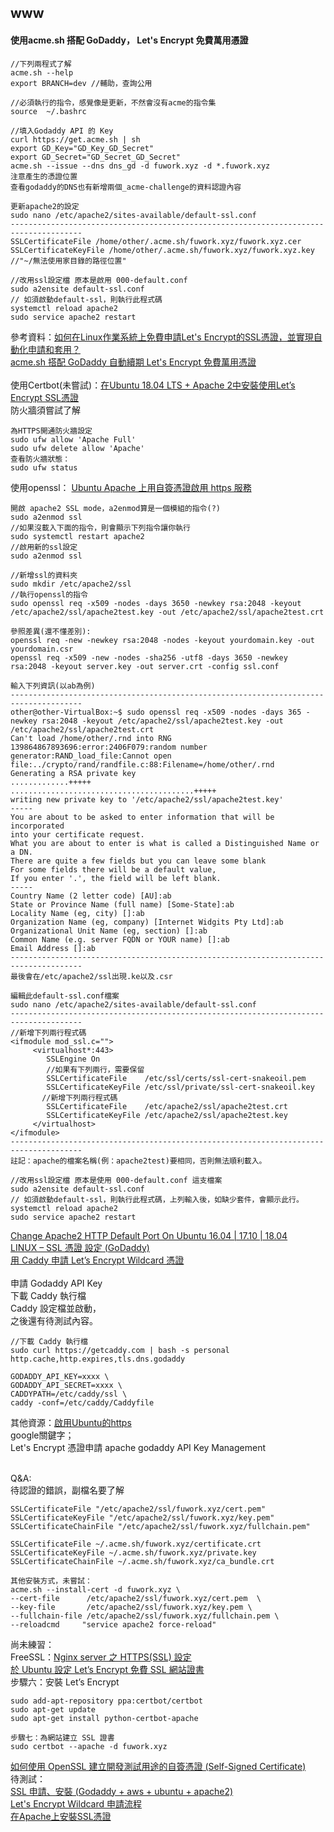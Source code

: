 ## www

#### 使用acme.sh 搭配 GoDaddy， Let's Encrypt 免費萬用憑證

~~~
//下列兩程式了解
acme.sh --help
export BRANCH=dev //輔助，查詢公用

//必須執行的指令，感覺像是更新，不然會沒有acme的指令集
source  ~/.bashrc 

//填入Godaddy API 的 Key
curl https://get.acme.sh | sh
export GD_Key="GD_Key_GD_Secret"
export GD_Secret="GD_Secret_GD_Secret"
acme.sh --issue --dns dns_gd -d fuwork.xyz -d *.fuwork.xyz
注意產生的憑證位置
查看godaddy的DNS也有新增兩個_acme-challenge的資料認證內容

更新apache2的設定
sudo nano /etc/apache2/sites-available/default-ssl.conf
--------------------------------------------------------------------------------------
SSLCertificateFile /home/other/.acme.sh/fuwork.xyz/fuwork.xyz.cer
SSLCertificateKeyFile /home/other/.acme.sh/fuwork.xyz/fuwork.xyz.key
//"~/無法使用家目錄的路徑位置"

//改用ssl設定檔 原本是啟用 000-default.conf
sudo a2ensite default-ssl.conf  
// 如須啟動default-ssl，則執行此程式碼
systemctl reload apache2 
sudo service apache2 restart
~~~

參考資料：<a href="https://magiclen.org/simple-ssl-acme-cloudflare/">如何在Linux作業系統上免費申請Let's Encrypt的SSL憑證，並實現自動化申請和套用？</a><br>
<a href="https://www.footmark.info/linux/centos/acmesh-godaddy-letsencrypt-wildcard/">acme.sh 搭配 GoDaddy 自動續期 Let's Encrypt 免費萬用憑證</a><br>
<br>
使用Certbot(未嘗試)：<a href="https://medium.com/@rommelhong/%E5%9C%A8ubuntu-18-04-lts-apache-2%E4%B8%AD%E5%AE%89%E8%A3%9D%E4%BD%BF%E7%94%A8lets-encrypt-ssl%E6%86%91%E8%AD%89-d2957a0b070f">在Ubuntu 18.04 LTS + Apache 2中安裝使用Let’s Encrypt SSL憑證</a><br>防火牆須嘗試了解

~~~
為HTTPS開通防火牆設定
sudo ufw allow 'Apache Full'
sudo ufw delete allow 'Apache'
查看防火牆狀態：
sudo ufw status
~~~

使用openssl： <a href="https://ccnrz.wordpress.com/2017/05/04/%E5%9C%A8-ubuntu-apache-%E4%B8%8A%E5%95%9F%E7%94%A8-https-%E8%87%AA%E7%B0%BD%E6%86%91%E8%AD%89/">Ubuntu Apache 上用自簽憑證啟用 https 服務</a>

~~~
開啟 apache2 SSL mode，a2enmod算是一個模組的指令(?)
sudo a2enmod ssl  
//如果沒載入下面的指令，則會顯示下列指令讓你執行
sudo systemctl restart apache2
//啟用新的ssl設定
sudo a2enmod ssl 

//新增ssl的資料夾
sudo mkdir /etc/apache2/ssl
//執行openssl的指令
sudo openssl req -x509 -nodes -days 3650 -newkey rsa:2048 -keyout /etc/apache2/ssl/apache2test.key -out /etc/apache2/ssl/apache2test.crt

參照差異(還不懂差別):
openssl req -new -newkey rsa:2048 -nodes -keyout yourdomain.key -out yourdomain.csr
openssl req -x509 -new -nodes -sha256 -utf8 -days 3650 -newkey rsa:2048 -keyout server.key -out server.crt -config ssl.conf

輸入下列資訊(以ab為例)
--------------------------------------------------------------------------------------
other@other-VirtualBox:~$ sudo openssl req -x509 -nodes -days 365 -newkey rsa:2048 -keyout /etc/apache2/ssl/apache2test.key -out /etc/apache2/ssl/apache2test.crt
Can't load /home/other/.rnd into RNG
139864867893696:error:2406F079:random number generator:RAND_load_file:Cannot open file:../crypto/rand/randfile.c:88:Filename=/home/other/.rnd
Generating a RSA private key
.............+++++         .........................................+++++
writing new private key to '/etc/apache2/ssl/apache2test.key'
-----
You are about to be asked to enter information that will be incorporated
into your certificate request.
What you are about to enter is what is called a Distinguished Name or a DN.
There are quite a few fields but you can leave some blank
For some fields there will be a default value,
If you enter '.', the field will be left blank.
-----
Country Name (2 letter code) [AU]:ab
State or Province Name (full name) [Some-State]:ab
Locality Name (eg, city) []:ab
Organization Name (eg, company) [Internet Widgits Pty Ltd]:ab
Organizational Unit Name (eg, section) []:ab
Common Name (e.g. server FQDN or YOUR name) []:ab
Email Address []:ab
--------------------------------------------------------------------------------------
最後會在/etc/apache2/ssl出現.ke以及.csr

編輯此default-ssl.conf檔案
sudo nano /etc/apache2/sites-available/default-ssl.conf 
--------------------------------------------------------------------------------------
//新增下列兩行程式碼
<ifmodule mod_ssl.c="">
     <virtualhost*:443>
        SSLEngine On
        //如果有下列兩行，需要保留
        SSLCertificateFile    /etc/ssl/certs/ssl-cert-snakeoil.pem
        SSLCertificateKeyFile /etc/ssl/private/ssl-cert-snakeoil.key
       //新增下列兩行程式碼
        SSLCertificateFile    /etc/apache2/ssl/apache2test.crt
        SSLCertificateKeyFile /etc/apache2/ssl/apache2test.key
     </virtualhost>
</ifmodule>
--------------------------------------------------------------------------------------
註記：apache的檔案名稱(例：apache2test)要相同，否則無法順利載入。

//改用ssl設定檔 原本是使用 000-default.conf 這支檔案
sudo a2ensite default-ssl.conf
// 如須啟動default-ssl，則執行此程式碼，上列輸入後，如缺少套件，會顯示此行。
systemctl reload apache2
sudo service apache2 restart
~~~

<a href="https://websiteforstudents.com/change-apache2-http-default-port-on-ubuntu-16-04-17-10-18-04/">Change Apache2 HTTP Default Port On Ubuntu 16.04 | 17.10 | 18.04</a><br>
<a href="https://www.webteach.tw/?p=903">LINUX – SSL 憑證 設定 (GoDaddy)</a><br>
<a href="https://blog.wu-boy.com/2018/07/caddy-lets-encrypt-wildcard-certificate/comment-page-1/">用 Caddy 申請 Let’s Encrypt Wildcard 憑證</a><br>
<br>
申請 Godaddy API Key<br>
下載 Caddy 執行檔<br>
Caddy 設定檔並啟動，<br>
之後還有待測試內容。

~~~
//下載 Caddy 執行檔
sudo curl https://getcaddy.com | bash -s personal http.cache,http.expires,tls.dns.godaddy

GODADDY_API_KEY=xxxx \
GODADDY_API_SECRET=xxxx \
CADDYPATH=/etc/caddy/ssl \
caddy -conf=/etc/caddy/Caddyfile
~~~

其他資源：<a href="https://chyuan3c.pixnet.net/blog/post/167336994">啟用Ubuntu的https</a><br>
google關鍵字；<br>
Let's Encrypt 憑證申請 apache godaddy API Key Management<br>

<br>
Q&A:<br>
待認證的錯誤，副檔名要了解

~~~
SSLCertificateFile "/etc/apache2/ssl/fuwork.xyz/cert.pem"
SSLCertificateKeyFile "/etc/apache2/ssl/fuwork.xyz/key.pem"
SSLCertificateChainFile "/etc/apache2/ssl/fuwork.xyz/fullchain.pem"

SSLCertificateFile ~/.acme.sh/fuwork.xyz/certificate.crt
SSLCertificateKeyFile ~/.acme.sh/fuwork.xyz/private.key
SSLCertificateChainFile ~/.acme.sh/fuwork.xyz/ca_bundle.crt

其他安裝方式，未嘗試：
acme.sh --install-cert -d fuwork.xyz \
--cert-file      /etc/apache2/ssl/fuwork.xyz/cert.pem  \
--key-file       /etc/apache2/ssl/fuwork.xyz/key.pem \
--fullchain-file /etc/apache2/ssl/fuwork.xyz/fullchain.pem \
--reloadcmd     "service apache2 force-reload"
~~~

尚未練習：<br>
FreeSSL：<a href="https://ithelp.ithome.com.tw/articles/10228781">Nginx server 之 HTTPS(SSL) 設定</a><br>
<a href="https://www.imnobby.com/2017/09/20/%E6%96%BC-ubuntu-%E8%A8%AD%E5%AE%9A-lets-encrypt-%E5%85%8D%E8%B2%BB-ssl-%E7%B6%B2%E7%AB%99%E8%AD%89%E6%9B%B8/">於 Ubuntu 設定 Let’s Encrypt 免費 SSL 網站證書</a><br>
步驟六：安裝 Let’s Encrypt

~~~
sudo add-apt-repository ppa:certbot/certbot
sudo apt-get update
sudo apt-get install python-certbot-apache

步驟七：為網站建立 SSL 證書
sudo certbot --apache -d fuwork.xyz
~~~

<a href="https://blog.miniasp.com/post/2019/02/25/Creating-Self-signed-Certificate-using-OpenSSL">如何使用 OpenSSL 建立開發測試用途的自簽憑證 (Self-Signed Certificate)</a><br>
待測試：<br>
<a href="https://www.latech.tw/2017/12/ssl-godaddy-aws-ubuntu-apache2.html">SSL 申請、安裝 (Godaddy + aws + ubuntu + apache2)</a><br>
<a href="https://blog.tonycube.com/2019/02/lets-encrypt-wildcard.html">Let's Encrypt Wildcard 申請流程</a><br>
<a href="https://blog.twshop.asia/%E5%9C%A8apache%E4%B8%8A%E5%AE%89%E8%A3%9Dssl%E6%86%91%E8%AD%89/">在Apache上安裝SSL憑證</a><br>
<a href=""></a><br>